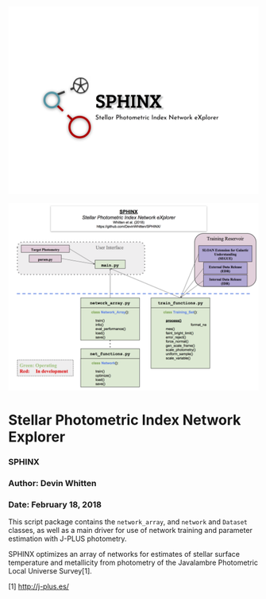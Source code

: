 

![GitHub Logo](https://github.com/DevinWhitten/SPHINX/blob/master/images/SPHINX_logo_v3.png?raw=true)

![GitHub Logo](https://github.com/DevinWhitten/SPHINX/blob/master/images/SPHINX_Design.png)

# Stellar Photometric Index Network Explorer
### SPHINX
### Author: Devin Whitten
### Date: February 18, 2018

This script package contains the ``network_array``, and ``network`` and ``Dataset`` classes, as well as a main driver for use of network training and parameter estimation with J-PLUS photometry.

SPHINX optimizes an array of networks for estimates of stellar surface temperature and metallicity from photometry of the Javalambre Photometric Local Universe Survey[1].


[1] http://j-plus.es/
